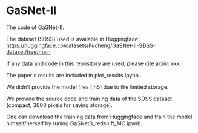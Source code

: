 # GaSNet-II
The code of GaSNet-II. 

The dataset (SDSS) used is available in Huggingface: https://huggingface.co/datasets/Fucheng/GaSNet-II-SDSS-dataset/tree/main

If any data and code in this repository are used, please cite arxiv: xxx.

The paper's results are included in plot_results.ipynb.

We didn't provide the model files (.h5) due to the limited storage.

We provide the source code and training data of the SDSS dataset (compact, 3600 pixels for saving storage).

One can download the training data from Huggingface and train the model himself/herself by runing GaSNet3_redshift_MC.ipynb.
